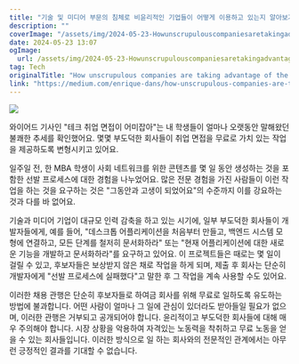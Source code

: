```yaml
---
title: "기술 및 미디어 부문의 침체로 비윤리적인 기업들이 어떻게 이용하고 있는지 알아보기"
description: ""
coverImage: "/assets/img/2024-05-23-Howunscrupulouscompaniesaretakingadvantageofthedownturninthetechandmediasectors_0.png"
date: 2024-05-23 13:07
ogImage:
  url: /assets/img/2024-05-23-Howunscrupulouscompaniesaretakingadvantageofthedownturninthetechandmediasectors_0.png
tag: Tech
originalTitle: "How unscrupulous companies are taking advantage of the downturn in the tech and media sectors"
link: "https://medium.com/enrique-dans/how-unscrupulous-companies-are-taking-advantage-of-the-downturn-in-the-tech-and-media-sectors-73f9e7d159aa"
---
```


<img src="/assets/img/2024-05-23-Howunscrupulouscompaniesaretakingadvantageofthedownturninthetechandmediasectors_0.png" />

와이어드 기사인 "테크 취업 면접이 어미잡아"는 내 학생들이 얼마나 오랫동안 말해왔던 불쾌한 추세를 확인했어요. 몇몇 부도덕한 회사들이 취업 면접을 무료로 가치 있는 작업을 제공하도록 변형시키고 있어요.

일주일 전, 한 MBA 학생이 사회 네트워크를 위한 콘텐츠를 몇 일 동안 생성하는 것을 포함한 선발 프로세스에 대한 경험을 나누었어요. 많은 전문 경험을 가진 사람들이 이런 작업을 하는 것을 요구하는 것은 "그동안과 고생이 되었어요"의 수준까지 이를 강요하는 것과 다를 바 없어요.

기술과 미디어 기업이 대규모 인력 감축을 하고 있는 시기에, 일부 부도덕한 회사들이 개발자들에게, 예를 들어, "데스크톱 어플리케이션을 처음부터 만들고, 백엔드 시스템 모형에 연결하고, 모든 단계를 철저히 문서화하라" 또는 "현재 어플리케이션에 대한 새로운 기능을 개발하고 문서화하라"를 요구하고 있어요. 이 프로젝트들은 때로는 몇 일이 걸릴 수 있고, 후보자들은 보상받지 않은 채로 작업을 하게 되며, 제출 후 회사는 단순히 개발자에게 "선발 프로세스에 실패했다"고 말한 후 그 작업을 계속 사용할 수도 있어요.

<div class="content-ad"></div>

이러한 채용 관행은 단순히 후보자들로 하여금 회사를 위해 무료로 일하도록 유도하는 방법에 불과합니다. 어떤 사람이 얼마나 그 일에 관심이 있더라도 받아들일 필요가 없으며, 이러한 관행은 거부되고 공개되어야 합니다. 윤리적이고 부도덕한 회사들에 대해 매우 주의해야 합니다. 시장 상황을 악용하여 자격있는 노동력을 착취하고 무료 노동을 얻을 수 있는 회사들입니다. 이러한 방식으로 일 하는 회사와의 전문적인 관계에서는 아무런 긍정적인 결과를 기대할 수 없습니다.
